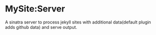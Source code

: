 # MySite:Server
A sinatra server to process jekyll sites with additional data(default plugin adds github data) and serve output.
